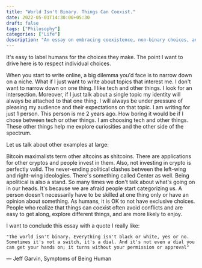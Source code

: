 ```yaml
---
title: "World Isn't Binary. Things Can Coexist."
date: 2022-05-01T14:30:00+05:30
draft: false
tags: ["Philosophy"]
categories: ["Life"]
description: "An essay on embracing coexistence, non-binary choices, and respecting individual preferences."
---
```


It's easy to label humans for the choices they make. The point I want to drive here is to respect individual choices.

When you start to write online, a big dilemma you'd face is to narrow down on a niche. What if I just want to write about topics that interest me. I don't want to narrow down on one thing. I like tech and other things. I look for an intersection. Moreover, if I just talk about a single topic my identity will always be attached to that one thing. I will always be under pressure of pleasing my audience and their expectations on that topic. I am writing for just 1 person. This person is me 2 years ago. How boring it would be if I chose between tech or other things. I am choosing tech and other things. These other things help me explore curiosities and the other side of the spectrum.

Let us talk about other examples at large:

Bitcoin maximalists term other altcoins as shitcoins. There are applications for other cryptos and people invest in them. Also, not investing in crypto is perfectly valid.
The never-ending political clashes between the left-wing and right-wing ideologies. There's something called Center as well. Being apolitical is also a stand.
So many times we don't talk about what's going on in our heads. It's because we are afraid people start categorizing us. A person doesn't necessarily have to be skilled at one thing only or have an opinion about something. As humans, it is OK to not have exclusive choices. People who realize that things can coexist often avoid conflicts and are easy to get along, explore different things, and are more likely to enjoy.

I want to conclude this essay with a quote I really like:

```"The world isn't binary. Everything isn't black or white, yes or no. Sometimes it's not a switch, it's a dial. And it's not even a dial you can get your hands on; it turns without your permission or approval"```

― Jeff Garvin, Symptoms of Being Human
